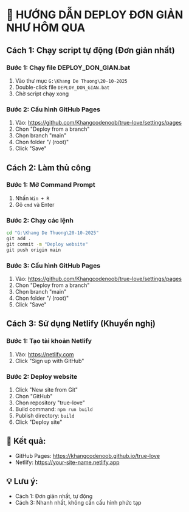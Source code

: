 # 🚀 HƯỚNG DẪN DEPLOY ĐƠN GIẢN NHƯ HÔM QUA

## Cách 1: Chạy script tự động (Đơn giản nhất)

### Bước 1: Chạy file DEPLOY_DON_GIAN.bat
1. Vào thư mục `G:\Khang De Thuong\20-10-2025`
2. Double-click file `DEPLOY_DON_GIAN.bat`
3. Chờ script chạy xong

### Bước 2: Cấu hình GitHub Pages
1. Vào: https://github.com/Khangcodenoob/true-love/settings/pages
2. Chọn "Deploy from a branch"
3. Chọn branch "main"
4. Chọn folder "/ (root)"
5. Click "Save"

## Cách 2: Làm thủ công

### Bước 1: Mở Command Prompt
1. Nhấn `Win + R`
2. Gõ `cmd` và Enter

### Bước 2: Chạy các lệnh
```cmd
cd "G:\Khang De Thuong\20-10-2025"
git add .
git commit -m "Deploy website"
git push origin main
```

### Bước 3: Cấu hình GitHub Pages
1. Vào: https://github.com/Khangcodenoob/true-love/settings/pages
2. Chọn "Deploy from a branch"
3. Chọn branch "main"
4. Chọn folder "/ (root)"
5. Click "Save"

## Cách 3: Sử dụng Netlify (Khuyến nghị)

### Bước 1: Tạo tài khoản Netlify
1. Vào: https://netlify.com
2. Click "Sign up with GitHub"

### Bước 2: Deploy website
1. Click "New site from Git"
2. Chọn "GitHub"
3. Chọn repository "true-love"
4. Build command: `npm run build`
5. Publish directory: `build`
6. Click "Deploy site"

## 🎯 Kết quả:
- GitHub Pages: https://khangcodenoob.github.io/true-love
- Netlify: https://your-site-name.netlify.app

## 💡 Lưu ý:
- Cách 1: Đơn giản nhất, tự động
- Cách 3: Nhanh nhất, không cần cấu hình phức tạp
